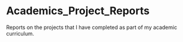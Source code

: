 # Academics_Project_Reports
Reports on the projects that I have completed as part of my academic curriculum.
